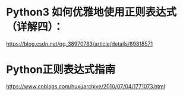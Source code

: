 # Python3 如何优雅地使用正则表达式（详解四）：
https://blog.csdn.net/qq_38970783/article/details/89818571
# Python正则表达式指南
https://www.cnblogs.com/huxi/archive/2010/07/04/1771073.html